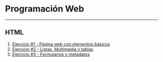 # Programación Web
---
## HTML
1. [Ejercicio #1 - Página web con elementos básicos](/01-pagina-web-con-elementos-basicos/index.html)
2. [Ejercicio #2 - Listas, Multimedia y tablas](/02-ejercicio-listas-multimedia-tablas/index.html)
3. [Ejercicio #3 - Formularios y metadatos](/03-formularios-y-metadatos/index.html)
